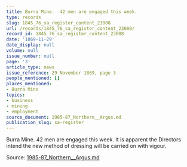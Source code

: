 ```yaml
---
title: Burra Mine.  42 men are engaged this week.
type: records
slug: 1845_76_sa_register_content_23008
url: /records/1845_76_sa_register_content_23008/
record_id: 1845_76_sa_register_content_23008
date: '1869-11-29'
date_display: null
volume: null
issue_number: null
page: '3'
article_type: news
issue_reference: 29 November 1869, page 3
people_mentioned: []
places_mentioned:
- Burra Mine
topics:
- business
- mining
- employment
source_document: 1985-87_Northern__Argus.md
publication_slug: sa-register
---
```


Burra Mine.  42 men are engaged this week.   It is apparent the Directors intend the new method of dressing will be carried on with vigour.

Source: [1985-87_Northern__Argus.md](/downloads/markdown/1985-87_Northern__Argus.md)
